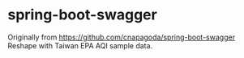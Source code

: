# spring-boot-swagger

Originally from https://github.com/cnapagoda/spring-boot-swagger
Reshape with Taiwan EPA AQI sample data.
